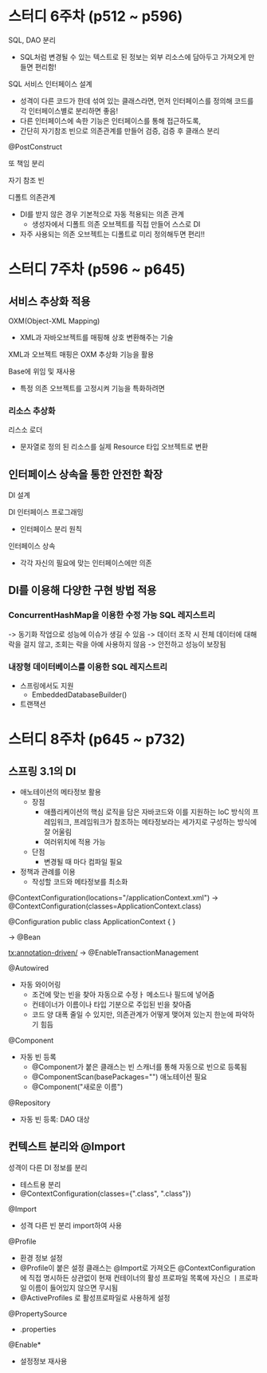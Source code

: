 # 스터디 6주차 (p512 ~ p596)
SQL, DAO 분리
- SQL처럼 변경될 수 있는 텍스트로 된 정보는 외부 리소스에 담아두고 가져오게 만들면 편리함!

SQL 서비스 인터페이스 설계
- 성격이 다른 코드가 한데 섞여 있는 클래스라면, 먼저 인터페이스를 정의해 코드를 각 인터페이스별로 분리하면 좋음!
- 다른 인터페이스에 속한 기능은 인터페이스를 통해 접근하도록,
- 간단히 자기참조 빈으로 의존관계를 만들어 검증, 검증 후 클래스 분리

@PostConstruct

또 책임 분리

자기 참조 빈

디폴트 의존관계
- DI를 받지 않은 경우 기본적으로 자동 적용되는 의존 관계
  - 생성자에서 디폴트 의존 오브젝트를 직접 만들어 스스로 DI
- 자주 사용되는 의존 오브젝트는 디폴트로 미리 정의해두면 편리!!

# 스터디 7주차 (p596 ~ p645)
## 서비스 추상화 적용
OXM(Object-XML Mapping)
- XML과 자바오브젝트를 매핑해 상호 변환해주는 기술

XML과 오브젝트 매핑은 OXM 추상화 기능을 활용

Base에 위임 및 재사용
- 특정 의존 오브젝트를 고정시켜 기능을 특화하려면 

### 리소스 추상화
리스소 로더
- 문자열로 정의 된 리소스를 실제 Resource 타입 오브젝트로 변환

## 인터페이스 상속을 통한 안전한 확장
DI 설계

DI 인터페이스 프로그래밍
- 인터페이스 분리 원칙

인터페이스 상속
- 각각 자신의 필요에 맞는 인터페이스에만 의존 

## DI를 이용해 다양한 구현 방법 적용
### ConcurrentHashMap을 이용한 수정 가능 SQL 레지스트리
-> 동기화 작업으로 성능에 이슈가 생길 수 있음
-> 데이터 조작 시 전체 데이터에 대해 락을 걸지 않고, 조회는 락을 아예 사용하지 않음
-> 안전하고 성능이 보장됨

### 내장형 데이터베이스를 이용한 SQL 레지스트리
- 스프링에서도 지원
  - EmbeddedDatabaseBuilder()
- 트랜잭션

# 스터디 8주차 (p645 ~ p732)
## 스프링 3.1의 DI
- 애노테이션의 메타정보 활용
  - 장점
    - 애플리케이션의 핵심 로직을 담은 자바코드와 이를 지원하는 IoC 방식의 프레임워크, 프레임워크가 참조하는 메타정보라는 세가지로 구성하는 방식에 잘 어울림
    - 여러위치에 적용 가능
  - 단점
    - 변경될 때 마다 컴파일 필요
- 정책과 관례를 이용
  - 작성할 코드와 메타정보를 최소화

@ContextConfiguration(locations="/applicationContext.xml")
 -> 
@ContextConfiguration(classes=ApplicationContext.class)

@Configuration
public class ApplicationContext {
}

<bean> -> @Bean

<tx:annotation-driven/> -> @EnableTransactionManagement

@Autowired
- 자동 와이어링
  - 조건에 맞는 빈을 찾아 자동으로 수정ㅏ 메소드나 필드에 넣어줌
  - 컨테이너가 이름이나 타입 기분으로 주입된 빈을 찾아줌
  - 코드 양 대폭 줄일 수 있지만, 의존관계가 어떻게 맺어져 있는지 한눈에 파악하기 힘듬

@Component
- 자동 빈 등록
  - @Component가 붙은 클래스는 빈 스캐너를 통해 자동으로 빈으로 등록됨 
  - @ComponentScan(basePackages="") 애노테이션 필요
  - @Component("새로운 이름")

@Repository
- 자동 빈 등록: DAO 대상


## 컨텍스트 분리와 @Import
성격이 다른 DI 정보를 분리
- 테스트용 분리
- @ContextConfiguration(classes={".class", ".class"})

@Import
- 성격 다른 빈 분리 import하여 사용

@Profile
- 환경 정보 설정
- @Profile이 붙은 설정 클래스는 @Import로 가져오든 @ContextConfiguration에 직접 명시하든 상관없이 현재 컨테이너의 활성 프로파일 목록에 자신으 ㅣ프로파일 이름이 들어있지 않으면 무시됨
- @ActiveProfiles 로 활성프로파일로 사용하게 설정

@PropertySource
- .properties

@Enable*
- 설정정보 재사용




